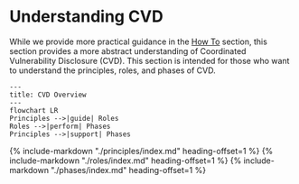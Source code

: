 # Understanding CVD

While we provide more practical guidance in the [How To](../how_to/index.md) section,
this section provides a more abstract understanding of Coordinated Vulnerability Disclosure (CVD).
This section is intended for those who want to understand the principles, roles, and phases of CVD.

```mermaid
---
title: CVD Overview
---
flowchart LR
Principles -->|guide| Roles
Roles -->|perform| Phases
Principles -->|support| Phases

```

{% include-markdown "./principles/index.md" heading-offset=1 %}
{% include-markdown "./roles/index.md" heading-offset=1 %}
{% include-markdown "./phases/index.md" heading-offset=1 %}